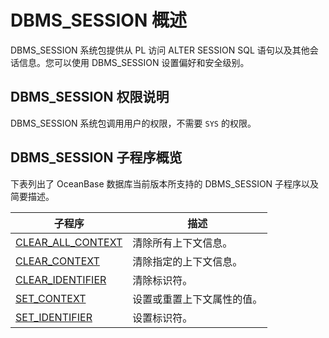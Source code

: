 DBMS_SESSION 概述 
====================================

DBMS_SESSION 系统包提供从 PL 访问 ALTER SESSION SQL 语句以及其他会话信息。您可以使用 DBMS_SESSION 设置偏好和安全级别。

DBMS_SESSION 权限说明 
--------------------------------------

DBMS_SESSION 系统包调用用户的权限，不需要 `SYS` 的权限。

DBMS_SESSION 子程序概览 
---------------------------------------

下表列出了 OceanBase 数据库当前版本所支持的 DBMS_SESSION 子程序以及简要描述。


|                               子程序                                |      描述       |
|------------------------------------------------------------------|---------------|
| [CLEAR_ALL_CONTEXT](/zh-CN/9.pl-reference/13.pl-system-package/15.DBMS_SESSION/2.CLEAR_ALL_CONTEXT.md) | 清除所有上下文信息。    |
| [CLEAR_CONTEXT](/zh-CN/9.pl-reference/13.pl-system-package/15.DBMS_SESSION/3.CLEAR_CONTEXT.md)     | 清除指定的上下文信息。   |
| [CLEAR_IDENTIFIER](/zh-CN/9.pl-reference/13.pl-system-package/15.DBMS_SESSION/4.CLEAR_IDENTIFIER.md)  | 清除标识符。        |
| [SET_CONTEXT](/zh-CN/9.pl-reference/13.pl-system-package/15.DBMS_SESSION/5.SET_CONTEXT.md)       | 设置或重置上下文属性的值。 |
| [SET_IDENTIFIER](/zh-CN/9.pl-reference/13.pl-system-package/15.DBMS_SESSION/6.SET_IDENTIFIER.md)    | 设置标识符。        |


